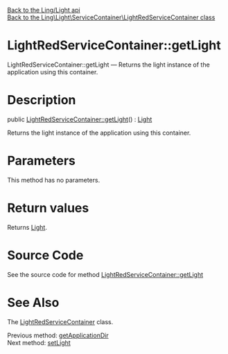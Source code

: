 [Back to the Ling/Light api](https://github.com/lingtalfi/Light/blob/master/doc/api/Ling/Light.md)<br>
[Back to the Ling\Light\ServiceContainer\LightRedServiceContainer class](https://github.com/lingtalfi/Light/blob/master/doc/api/Ling/Light/ServiceContainer/LightRedServiceContainer.md)


LightRedServiceContainer::getLight
================



LightRedServiceContainer::getLight — Returns the light instance of the application using this container.




Description
================


public [LightRedServiceContainer::getLight](https://github.com/lingtalfi/Light/blob/master/doc/api/Ling/Light/ServiceContainer/LightRedServiceContainer/getLight.md)() : [Light](https://github.com/lingtalfi/Light/blob/master/doc/api/Ling/Light/Core/Light.md)




Returns the light instance of the application using this container.




Parameters
================

This method has no parameters.


Return values
================

Returns [Light](https://github.com/lingtalfi/Light/blob/master/doc/api/Ling/Light/Core/Light.md).








Source Code
===========
See the source code for method [LightRedServiceContainer::getLight](https://github.com/lingtalfi/Light/blob/master/ServiceContainer/LightRedServiceContainer.php#L52-L55)


See Also
================

The [LightRedServiceContainer](https://github.com/lingtalfi/Light/blob/master/doc/api/Ling/Light/ServiceContainer/LightRedServiceContainer.md) class.

Previous method: [getApplicationDir](https://github.com/lingtalfi/Light/blob/master/doc/api/Ling/Light/ServiceContainer/LightRedServiceContainer/getApplicationDir.md)<br>Next method: [setLight](https://github.com/lingtalfi/Light/blob/master/doc/api/Ling/Light/ServiceContainer/LightRedServiceContainer/setLight.md)<br>

